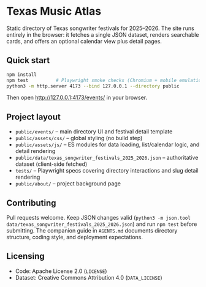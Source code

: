 # Texas Music Atlas

Static directory of Texas songwriter festivals for 2025–2026. The site runs entirely in the browser: it fetches a single JSON dataset, renders searchable cards, and offers an optional calendar view plus detail pages.

## Quick start

```bash
npm install
npm test          # Playwright smoke checks (Chromium + mobile emulation)
python3 -m http.server 4173 --bind 127.0.0.1 --directory public
```

Then open http://127.0.0.1:4173/events/ in your browser.

## Project layout

- `public/events/` – main directory UI and festival detail template  
- `public/assets/css/` – global styling (no build step)  
- `public/assets/js/` – ES modules for data loading, list/calendar logic, and detail rendering  
- `public/data/texas_songwriter_festivals_2025_2026.json` – authoritative dataset (client-side fetched)  
- `tests/` – Playwright specs covering directory interactions and slug detail rendering  
- `public/about/` – project background page

## Contributing

Pull requests welcome. Keep JSON changes valid (`python3 -m json.tool data/texas_songwriter_festivals_2025_2026.json`) and run `npm test` before submitting. The companion guide in `AGENTS.md` documents directory structure, coding style, and deployment expectations.

## Licensing

- Code: Apache License 2.0 (`LICENSE`)  
- Dataset: Creative Commons Attribution 4.0 (`DATA_LICENSE`)
